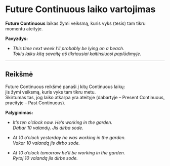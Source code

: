 # Future Continuous laiko vartojimas

**Future Continuous** laikas žymi veiksmą, kuris vyks (tesis) tam tikru momentu ateityje.

**Pavyzdys:**
- *This time next week I’ll probably be lying on a beach.*  
  *Tokiu laiku kitą savaitę aš tikriausiai kaitinsiuosi paplūdimyje.*

---

## Reikšmė
Future Continuous reikšmė panaši į kitų Continuous laikų:  
jis žymi veiksmą, kuris vyks tam tikru metu.  
Skirtumas tas, jog laiko atkarpa yra ateityje (dabartyje – Present Continuous, praeityje – Past Continuous).

**Palyginimas:**
- *It’s ten o’clock now. He’s working in the garden.*  
  *Dabar 10 valandų. Jis dirba sode.*  

- *At 10 o’clock yesterday he was working in the garden.*  
  *Vakar 10 valandą jis dirbo sode.*  

- *At 10 o’clock tomorrow he’ll be working in the garden.*  
  *Rytoj 10 valandą jis dirbs sode.*  
